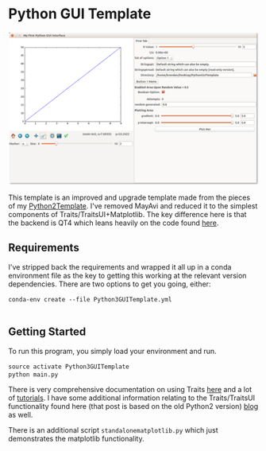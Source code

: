 Python GUI Template
=================


![View Upon Launch.](./PythonGUI.png)

This template is an improved and upgrade template made from the pieces of my [Python2Template](https://github.com/bgriffen/PythonGUITemplate). I've removed MayAvi and reduced it to the simplest components of Traits/TraitsUI+Matplotlib. The key difference here is that the backend is QT4 which leans heavily on the code found [here](https://gist.github.com/pierre-haessig/9838326).

## Requirements

I've stripped back the requirements and wrapped it all up in a conda environment file as the key to getting this working at the relevant version dependencies. There are two options to get you going, either:

```
conda-env create --file Python3GUITemplate.yml


```
## Getting Started

To run this program, you simply load your environment and run.

```
source activate Python3GUITemplate
python main.py
```

There is very comprehensive documentation on using Traits [here](http://code.enthought.com/projects/traits/documentation.php) and a lot of [tutorials](http://docs.enthought.com/traitsui/tutorials/index.html). I have some additional information relating to the Traits/TraitsUI functionality found here (that post is based on the old Python2 version) [blog](http://brendangriffen.com/creating-a-GUI-in-Python/) as well.

There is an additional script `standalonematplotlib.py` which just demonstrates the matplotlib functionality. 
